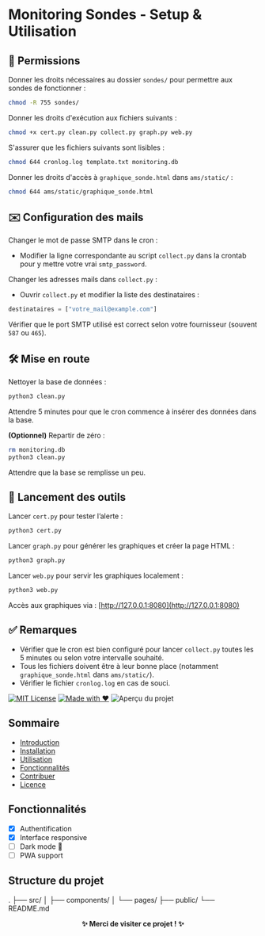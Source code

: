 # Monitoring Sondes - Setup & Utilisation

## 📁 Permissions

Donner les droits nécessaires au dossier `sondes/` pour permettre aux sondes de fonctionner :

```bash
chmod -R 755 sondes/
```

Donner les droits d'exécution aux fichiers suivants :

```bash
chmod +x cert.py clean.py collect.py graph.py web.py
```

S'assurer que les fichiers suivants sont lisibles :

```bash
chmod 644 cronlog.log template.txt monitoring.db
```

Donner les droits d'accès à `graphique_sonde.html` dans `ams/static/` :

```bash
chmod 644 ams/static/graphique_sonde.html
```

## ✉️ Configuration des mails

Changer le mot de passe SMTP dans le cron :

- Modifier la ligne correspondante au script `collect.py` dans la crontab pour y mettre votre vrai `smtp_password`.

Changer les adresses mails dans `collect.py` :

- Ouvrir `collect.py` et modifier la liste des destinataires :

```python
destinataires = ["votre_mail@example.com"]
```

Vérifier que le port SMTP utilisé est correct selon votre fournisseur (souvent `587` ou `465`).

## 🛠️ Mise en route

Nettoyer la base de données :

```bash
python3 clean.py
```

Attendre 5 minutes pour que le cron commence à insérer des données dans la base.

**(Optionnel)** Repartir de zéro :

```bash
rm monitoring.db
python3 clean.py
```

Attendre que la base se remplisse un peu.

## 🚨 Lancement des outils

Lancer `cert.py` pour tester l’alerte :

```bash
python3 cert.py
```

Lancer `graph.py` pour générer les graphiques et créer la page HTML :

```bash
python3 graph.py
```

Lancer `web.py` pour servir les graphiques localement :

```bash
python3 web.py
```

Accès aux graphiques via : [http://127.0.0.1:8080](http://127.0.0.1:8080)

## ✅ Remarques

- Vérifier que le cron est bien configuré pour lancer `collect.py` toutes les 5 minutes ou selon votre intervalle souhaité.
- Tous les fichiers doivent être à leur bonne place (notamment `graphique_sonde.html` dans `ams/static/`).
- Vérifier le fichier `cronlog.log` en cas de souci.

[![MIT License](https://img.shields.io/badge/license-MIT-green)](LICENSE)
[![Made with ❤️](https://img.shields.io/badge/Made%20with-%E2%9D%A4-red)](#)
![Aperçu du projet](./screenshot.png)
## Sommaire
- [Introduction](#introduction)
- [Installation](#installation)
- [Utilisation](#utilisation)
- [Fonctionnalités](#fonctionnalités)
- [Contribuer](#contribuer)
- [Licence](#licence)
## Fonctionnalités
- [x] Authentification
- [x] Interface responsive
- [ ] Dark mode 🌚
- [ ] PWA support
## Structure du projet
.
├── src/
│   ├── components/
│   └── pages/
├── public/
└── README.md
<p align="center">
  <strong>✨ Merci de visiter ce projet ! ✨</strong>
</p>
